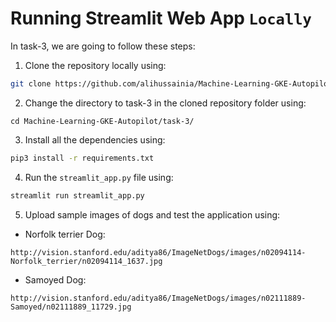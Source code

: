 # Running Streamlit Web App `Locally`
In task-3, we are going to follow these steps: 

1. Clone the repository locally using:
```bash
git clone https://github.com/alihussainia/Machine-Learning-GKE-Autopilot.git
```
2. Change the directory to task-3 in the cloned repository folder using:
```
cd Machine-Learning-GKE-Autopilot/task-3/
```
3. Install all the dependencies using:
```bash
pip3 install -r requirements.txt
```
4. Run the `streamlit_app.py` file using:
```bash
streamlit run streamlit_app.py
```
5. Upload sample images of dogs and test the application using:
- Norfolk terrier Dog:
```url
http://vision.stanford.edu/aditya86/ImageNetDogs/images/n02094114-Norfolk_terrier/n02094114_1637.jpg
```
- Samoyed Dog:
```url
http://vision.stanford.edu/aditya86/ImageNetDogs/images/n02111889-Samoyed/n02111889_11729.jpg
```
